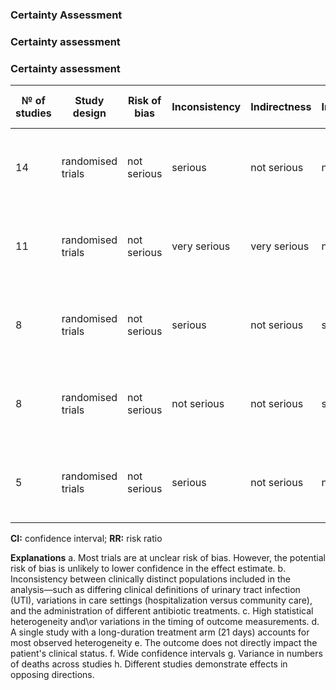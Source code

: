 ### Certainty Assessment

### Certainty assessment

### Certainty assessment

| № of studies | Study design      | Risk of bias | Inconsistency | Indirectness | Imprecision | Other considerations | Short         | Long          | Relative (95% CI)  | Absolute (95% CI)          | Certainty   | Importance |
|--------------|-------------------|--------------|---------------|--------------|-------------|----------------------|---------------|---------------|--------------------|----------------------------|-------------|------------|
| 14           | randomised trials | not serious  | serious       | not serious  | not serious | none                 | 1090/1293 (84.3%) | 1094/1297 (84.3%) | RR 1.01 (0.97 to 1.04) | 8 more per 1,000 (from 25 fewer to 34 more) | ⨁⨁⨁◯ Moderate |            |
| 11           | randomised trials | not serious  | very serious  | very serious | not serious | none                 | 707/861 (82.1%) | 725/858 (84.5%) | RR 0.98 (0.94 to 1.02) | 17 fewer per 1,000 (from 51 fewer to 17 more) | ⨁◯◯◯ Very low |             |
| 8            | randomised trials | not serious  | serious       | not serious  | serious     | none                 | 65/667 (9.7%)  | 50/664 (7.5%)  | RR 1.22 (0.87 to 1.69) | 17 more per 1,000 (from 10 fewer to 52 more) | ⨁⨁◯◯ Low       |            |
| 8            | randomised trials | not serious  | not serious   | not serious  | serious     | none                 | 100/1966 (5.1%) | 115/2010 (5.7%) | RR 0.87 (0.68 to 1.13) | 7 fewer per 1,000 (from 18 fewer to 7 more) | ⨁⨁⨁◯ Moderate |            |
| 5            | randomised trials | not serious  | serious       | not serious  | not serious | none                 | 311/393 (79.1%) | 331/401 (82.5%) | RR 0.97 (0.91 to 1.03) | 25 fewer per 1,000 (from 74 fewer to 25 more) | ⨁⨁⨁◯ Moderate |            |

**CI:** confidence interval; **RR:** risk ratio 

**Explanations**
a. Most trials are at unclear risk of bias. However, the potential risk of bias is unlikely to lower confidence in the effect estimate.
b. Inconsistency between clinically distinct populations included in the analysis—such as differing clinical definitions of urinary tract infection (UTI), variations in care settings (hospitalization versus community care), and the administration of different antibiotic treatments.
c. High statistical heterogeneity and\or variations in the timing of outcome measurements.
d. A single study with a long-duration treatment arm (21 days) accounts for most observed heterogeneity
e. The outcome does not directly impact the patient's clinical status.
f. Wide confidence intervals
g. Variance in numbers of deaths across studies
h. Different studies demonstrate effects in opposing directions.
